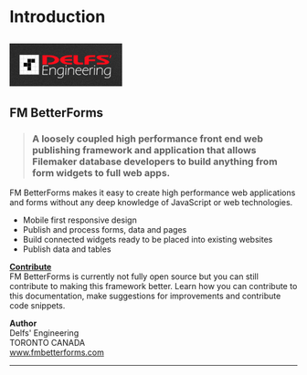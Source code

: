 # Introduction

## ![Delfs' Engineering Logo](.gitbook/assets/1486254174620.png)

## FM BetterForms

> ### A loosely coupled high performance front end web publishing framework and application that allows Filemaker database developers to build anything from  form widgets to full web apps.

FM BetterForms makes it easy to create high performance web applications and forms without any deep knowledge of JavaScript or web technologies.

* Mobile first responsive design
* Publish and process forms, data and pages
* Build connected widgets ready to be placed into existing websites
* Publish data and tables

[**Contribute**](https://github.com/DelfsEngineering/fm-betterforms/tree/1e5cebac9f0ebf84cd9c6da06db5abf75ae698ed/misc/contribute.md)\
FM BetterForms is currently not fully open source but you can still contribute to making this framework better. Learn how you can contribute to this documentation, make suggestions for improvements and contribute code snippets.

**Author**\
Delfs' Engineering\
TORONTO CANADA\
www.fmbetterforms.com

****
